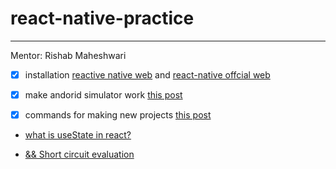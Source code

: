 # react-native-practice


---
Mentor: Rishab Maheshwari

- [x] installation [reactive native web](https://necolas.github.io/react-native-web/docs/installation/) and [react-native offcial web](https://reactnative.dev/docs/environment-setup)

- [x] make andorid simulator work [this post](https://stackoverflow.com/questions/55677874/failed-to-launch-emulator-error-emulator-didnt-connect-within-60-seconds)

- [x] commands for making new projects [this post](https://stackoverflow.com/questions/72768245/typeerror-cli-init-is-not-a-function-for-react-native)

- [what is useState in react?](https://www.w3schools.com/react/react_usestate.asp#:~:text=The%20React%20useState%20Hook%20allows,be%20tracking%20in%20an%20application)

- [&& Short circuit evaluation](https://stackoverflow.com/questions/40682064/what-does-operator-indicate-with-this-props-children-react-cloneelemen)
